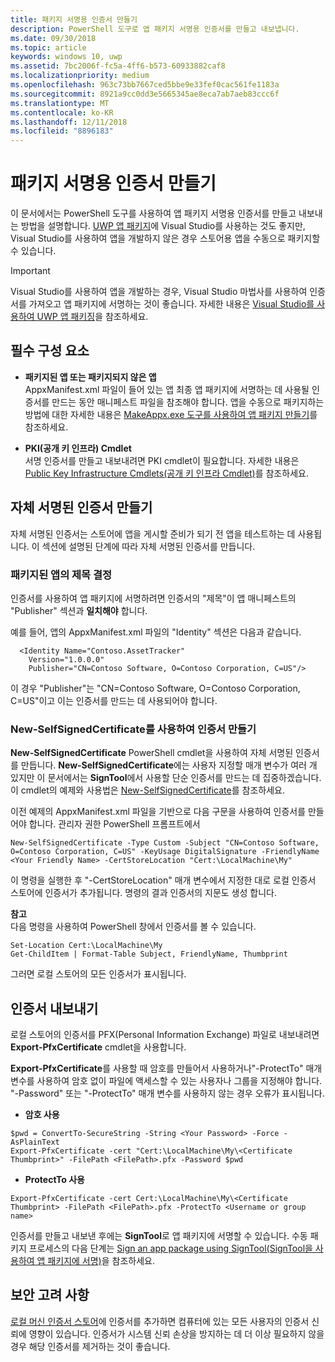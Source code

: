 ```yaml
---
title: 패키지 서명용 인증서 만들기
description: PowerShell 도구로 앱 패키지 서명용 인증서를 만들고 내보냅니다.
ms.date: 09/30/2018
ms.topic: article
keywords: windows 10, uwp
ms.assetid: 7bc2006f-fc5a-4ff6-b573-60933882caf8
ms.localizationpriority: medium
ms.openlocfilehash: 963c73bb7667ced5bbe9e33fef0cac561fe1183a
ms.sourcegitcommit: 8921a9cc0dd3e5665345ae8eca7ab7aeb83ccc6f
ms.translationtype: MT
ms.contentlocale: ko-KR
ms.lasthandoff: 12/11/2018
ms.locfileid: "8896183"
---
```

# <a name="create-a-certificate-for-package-signing"></a>패키지 서명용 인증서 만들기


이 문서에서는 PowerShell 도구를 사용하여 앱 패키지 서명용 인증서를 만들고 내보내는 방법을 설명합니다. [UWP 앱 패키지](https://msdn.microsoft.com/windows/uwp/packaging/packaging-uwp-apps)에 Visual Studio를 사용하는 것도 좋지만, Visual Studio를 사용하여 앱을 개발하지 않은 경우 스토어용 앱을 수동으로 패키지할 수 있습니다.

> [!IMPORTANT] 
> Visual Studio를 사용하여 앱을 개발하는 경우, Visual Studio 마법사를 사용하여 인증서를 가져오고 앱 패키지에 서명하는 것이 좋습니다. 자세한 내용은 [Visual Studio를 사용하여 UWP 앱 패키징](https://msdn.microsoft.com/windows/uwp/packaging/packaging-uwp-apps)을 참조하세요.

## <a name="prerequisites"></a>필수 구성 요소

- **패키지된 앱 또는 패키지되지 않은 앱**  
AppxManifest.xml 파일이 들어 있는 앱 최종 앱 패키지에 서명하는 데 사용될 인증서를 만드는 동안 매니페스트 파일을 참조해야 합니다. 앱을 수동으로 패키지하는 방법에 대한 자세한 내용은 [MakeAppx.exe 도구를 사용하여 앱 패키지 만들기](https://msdn.microsoft.com/windows/uwp/packaging/create-app-package-with-makeappx-tool)를 참조하세요.

- **PKI(공개 키 인프라) Cmdlet**  
서명 인증서를 만들고 내보내려면 PKI cmdlet이 필요합니다. 자세한 내용은 [Public Key Infrastructure Cmdlets(공개 키 인프라 Cmdlet)](https://docs.microsoft.com/powershell/module/pkiclient/)를 참조하세요.

## <a name="create-a-self-signed-certificate"></a>자체 서명된 인증서 만들기

자체 서명된 인증서는 스토어에 앱을 게시할 준비가 되기 전 앱을 테스트하는 데 사용됩니다. 이 섹션에 설명된 단계에 따라 자체 서명된 인증서를 만듭니다.

### <a name="determine-the-subject-of-your-packaged-app"></a>패키지된 앱의 제목 결정  

인증서를 사용하여 앱 패키지에 서명하려면 인증서의 "제목"이 앱 매니페스트의 "Publisher" 섹션과 **일치해야** 합니다.

예를 들어, 앱의 AppxManifest.xml 파일의 "Identity" 섹션은 다음과 같습니다.
```
  <Identity Name="Contoso.AssetTracker" 
    Version="1.0.0.0" 
    Publisher="CN=Contoso Software, O=Contoso Corporation, C=US"/>
```

이 경우 "Publisher"는 "CN=Contoso Software, O=Contoso Corporation, C=US"이고 이는 인증서를 만드는 데 사용되어야 합니다. 

### <a name="use-new-selfsignedcertificate-to-create-a-certificate"></a>**New-SelfSignedCertificate**를 사용하여 인증서 만들기
**New-SelfSignedCertificate** PowerShell cmdlet을 사용하여 자체 서명된 인증서를 만듭니다. **New-SelfSignedCertificate**에는 사용자 지정할 매개 변수가 여러 개 있지만 이 문서에서는 **SignTool**에서 사용할 단순 인증서를 만드는 데 집중하겠습니다. 이 cmdlet의 예제와 사용법은 [New-SelfSignedCertificate](https://docs.microsoft.com/powershell/module/pkiclient/New-SelfSignedCertificate)를 참조하세요.

이전 예제의 AppxManifest.xml 파일을 기반으로 다음 구문을 사용하여 인증서를 만들어야 합니다. 관리자 권한 PowerShell 프롬프트에서
```
New-SelfSignedCertificate -Type Custom -Subject "CN=Contoso Software, O=Contoso Corporation, C=US" -KeyUsage DigitalSignature -FriendlyName <Your Friendly Name> -CertStoreLocation "Cert:\LocalMachine\My"
```

이 명령을 실행한 후 "-CertStoreLocation" 매개 변수에서 지정한 대로 로컬 인증서 스토어에 인증서가 추가됩니다. 명령의 결과 인증서의 지문도 생성 합니다.  

**참고**  
다음 명령을 사용하여 PowerShell 창에서 인증서를 볼 수 있습니다.
```
Set-Location Cert:\LocalMachine\My
Get-ChildItem | Format-Table Subject, FriendlyName, Thumbprint
```
그러면 로컬 스토어의 모든 인증서가 표시됩니다.

## <a name="export-a-certificate"></a>인증서 내보내기 

로컬 스토어의 인증서를 PFX(Personal Information Exchange) 파일로 내보내려면 **Export-PfxCertificate** cmdlet을 사용합니다.

**Export-PfxCertificate**를 사용할 때 암호를 만들어서 사용하거나"-ProtectTo" 매개 변수를 사용하여 암호 없이 파일에 액세스할 수 있는 사용자나 그룹을 지정해야 합니다. "-Password" 또는 "-ProtectTo" 매개 변수를 사용하지 않는 경우 오류가 표시됩니다.

- **암호 사용**
```
$pwd = ConvertTo-SecureString -String <Your Password> -Force -AsPlainText 
Export-PfxCertificate -cert "Cert:\LocalMachine\My\<Certificate Thumbprint>" -FilePath <FilePath>.pfx -Password $pwd
```

- **ProtectTo 사용**
```
Export-PfxCertificate -cert Cert:\LocalMachine\My\<Certificate Thumbprint> -FilePath <FilePath>.pfx -ProtectTo <Username or group name>
```

인증서를 만들고 내보낸 후에는 **SignTool**로 앱 패키지에 서명할 수 있습니다. 수동 패키지 프로세스의 다음 단계는 [Sign an app package using SignTool(SignTool을 사용하여 앱 패키지에 서명)](https://msdn.microsoft.com/windows/uwp/packaging/sign-app-package-using-signtool)을 참조하세요.

## <a name="security-considerations"></a>보안 고려 사항 
[로컬 머신 인증서 스토어](https://msdn.microsoft.com/windows/hardware/drivers/install/local-machine-and-current-user-certificate-stores)에 인증서를 추가하면 컴퓨터에 있는 모든 사용자의 인증서 신뢰에 영향이 있습니다. 인증서가 시스템 신뢰 손상을 방지하는 데 더 이상 필요하지 않을 경우 해당 인증서를 제거하는 것이 좋습니다.
